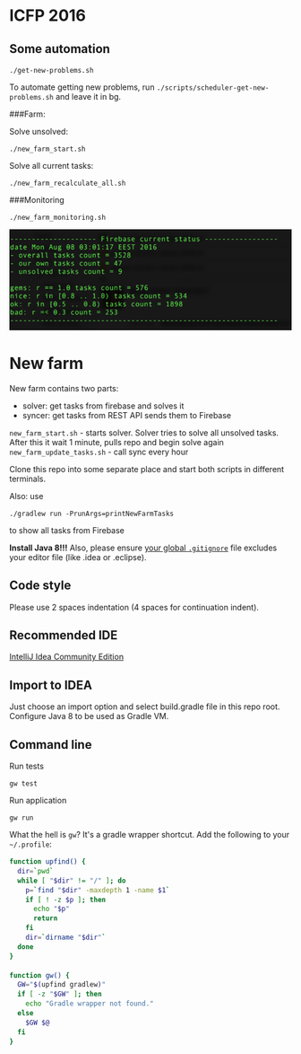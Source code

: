 ICFP 2016
=========

Some automation
-----------------
```
./get-new-problems.sh
```
To automate getting new problems, run `./scripts/scheduler-get-new-problems.sh` and leave it in bg.


###Farm:

Solve unsolved:

```
./new_farm_start.sh 
```


Solve all current tasks:

```
./new_farm_recalculate_all.sh
```

###Monitoring
```
./new_farm_monitoring.sh
```

![pic](last_results.png?raw=true)



New farm
========

New farm contains two parts:
* solver: get tasks from firebase and solves it
* syncer: get tasks from REST API sends them to Firebase

`new_farm_start.sh` - starts solver. Solver tries to solve all unsolved tasks. After this it wait 1 minute, pulls repo
and begin solve again
`new_farm_update_tasks.sh` - call sync every hour

Clone this repo into some separate place and start both scripts in different terminals.

Also: use
```
./gradlew run -PrunArgs=printNewFarmTasks
```
to show all tasks from Firebase

**Install Java 8!!!**
Also, please ensure [your global `.gitignore`](https://help.github.com/articles/ignoring-files/#create-a-global-gitignore) 
file excludes your editor file (like .idea or .eclipse).

Code style
----------
Please use 2 spaces indentation (4 spaces for continuation indent).

Recommended IDE
---------------
[IntelliJ Idea Community Edition](https://www.jetbrains.com/idea/download/)

Import to IDEA
--------------
Just choose an import option and select build.gradle file in this repo root. Configure Java 8 to be used as Gradle VM.

Command line
------------

Run tests
```
gw test
```

Run application
```
gw run
```

What the hell is `gw`?
It's a gradle wrapper shortcut. Add the following to your `~/.profile`:
```bash
function upfind() {
  dir=`pwd`
  while [ "$dir" != "/" ]; do
    p=`find "$dir" -maxdepth 1 -name $1`
    if [ ! -z $p ]; then
      echo "$p"
      return
    fi
    dir=`dirname "$dir"`
  done
}

function gw() {
  GW="$(upfind gradlew)"
  if [ -z "$GW" ]; then
    echo "Gradle wrapper not found."
  else
    $GW $@
  fi
}
```